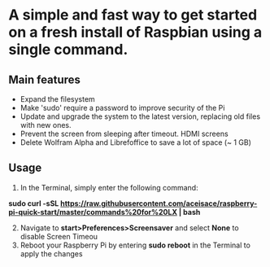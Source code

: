 # A simple and fast way to get started on a fresh install of Raspbian using a single command.

## Main features
* Expand the filesystem
* Make 'sudo' require a password to improve security of the Pi
* Update and upgrade the system to the latest version, replacing old files with new ones. 
* Prevent the screen from sleeping after timeout. HDMI screens 
* Delete Wolfram Alpha and Librefoffice to save a lot of space (~ 1 GB)

## Usage
1. In the Terminal, simply enter the following command:

**sudo curl -sSL https://raw.githubusercontent.com/aceisace/raspberry-pi-quick-start/master/commands%20for%20LX | bash**

2. Navigate to **start>Preferences>Screensaver** and select **None** to disable Screen Timeou
3. Reboot your Raspberry Pi by entering **sudo reboot** in the Terminal to apply the changes
